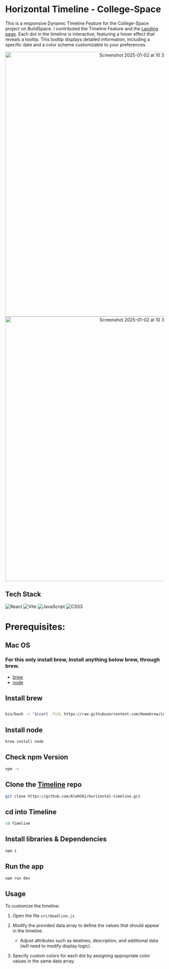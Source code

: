 # Horizontal Timeline - College-Space

This is a responsive Dynamic Timeline Feature for the College-Space project on BuildSpace. I contributed the Timeline Feature and the [Landing page](https://github.com/AleHS01/college-space/tree/main).
Each dot in the timeline is interactive, featuring a hover effect that reveals a tooltip. This tooltip displays detailed information, including a specific date and a color scheme customizable to your preferences.

<div align="center">
  <img width="840" alt="Screenshot 2025-01-02 at 10 34 12 PM" src="https://github.com/user-attachments/assets/949947f7-520a-4d3a-975c-ee8df49458a1" />
  <img width="840" alt="Screenshot 2025-01-02 at 10 37 01 PM" src="https://github.com/user-attachments/assets/cd0c496b-c148-4a76-b274-6ae360af8dfc" />
</div>

## Tech Stack
![React](https://img.shields.io/badge/react-%2320232a.svg?style=for-the-badge&logo=react&logoColor=%2361DAFB)
![Vite](https://img.shields.io/badge/vite-%23646CFF.svg?style=for-the-badge&logo=vite&logoColor=white)
![JavaScript](https://img.shields.io/badge/javascript-%23323330.svg?style=for-the-badge&logo=javascript&logoColor=%23F7DF1E)
![CSS3](https://img.shields.io/badge/css3-%231572B6.svg?style=for-the-badge&logo=css3&logoColor=white)

# Prerequisites:

## Mac OS
### For this only install **brew**, Install anything below **brew**, through **brew**.
- [brew](https://brew.sh/)
- [node](https://nodejs.org/en)
  
## Install brew

```bash

bin/bash -c "$(curl -fsSL https://raw.githubusercontent.com/Homebrew/install/HEAD/install.sh)"

```


## Install node

```bash
brew install node
```
## Check npm Version
```bash
npm -v
```

## Clone the [Timeline](https://github.com/AleHS01/horizontal-timeline.git) repo
```bash
git clone https://github.com/AleHS01/horizontal-timeline.git
```

## cd into Timeline

```bash
cd Timeline
```

## Install libraries  & Dependencies

```bash
npm i
```

## Run the app

```bash
npm run dev
```
## Usage
To customize the timeline:

1. Open the file `src/deadline.js`

2. Modify the provided data array to define the values that should appear in the timeline.

   - Adjust attributes such as dealines, description, and additional data (will need to modify display logic).

3. Specify custom colors for each dot by assigning appropriate color values in the same data array.
